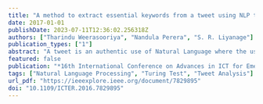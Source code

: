 ```yaml
---
title: "A method to extract essential keywords from a tweet using NLP tools"
date: 2017-01-01
publishDate: 2023-07-11T12:36:02.256318Z
authors: ["Tharindu Weerasooriya", "Nandula Perera", "S. R. Liyanage"]
publication_types: ["1"]
abstract: "A tweet is an authentic use of Natural Language where the user has to deliver the message in 140 characters or less. According to previous researchers, this restriction increases the possible ambiguity of a tweet making it difficult for traditional Natural Language Processing (NLP) tools to analyze it. This research enhances the machine learning based Stanford CoreNLP Part-of-Speech (POS) tagger with the Twitter model to extract essential keywords from a tweet. The system was enhanced using two rule-based parsers and a corpus. The research was conducted using tweets of customer service requests sent to a telecommunication company. A domain specific corpus was compiled after analyzing the tweets. The POS tagger extracted the keywords while the parsers removed any possible noise and extracted any other keywords missed by the POS tagger. The evaluation of the system was done using the Turing Test. The proposed system was tested and compared against the Stanford CoreNLP. The testing was conducted using 6 test cases, each consisting of a human keyword generator and a supervisor. In order to ensure the impartiality and intellectual diversity, the response generators and supervisors were representatives of 6 different fields. As a result of the enhancements, the Turing Test score of the system increased from 50.00% to 83.33%. The accuracy of the system could be further improved by using a complete domain specific corpus. Since the approach used theoretical linguistic features of a sentence, the same method could be employed for other NLP tools."
featured: false
publication: "*16th International Conference on Advances in ICT for Emerging Regions, ICTer 2016 - Conference Proceedings*"
tags: ["Natural Language Processing", "Turing Test", "Tweet Analysis"]
url_pdf: "https://ieeexplore.ieee.org/document/7829895"
doi: "10.1109/ICTER.2016.7829895"
---
```


